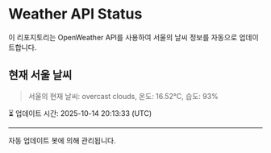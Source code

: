 
# Weather API Status

이 리포지토리는 OpenWeather API를 사용하여 서울의 날씨 정보를 자동으로 업데이트합니다.

## 현재 서울 날씨
> 서울의 현재 날씨: overcast clouds, 온도: 16.52°C, 습도: 93%

⏳ 업데이트 시간: 2025-10-14 20:13:33 (UTC)

---
자동 업데이트 봇에 의해 관리됩니다.
